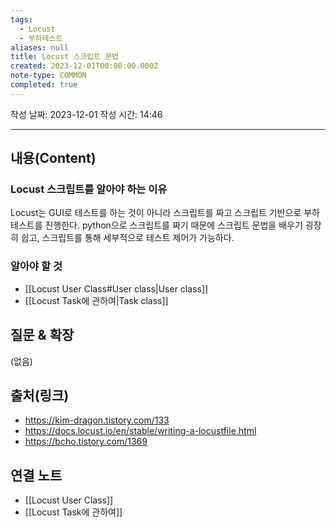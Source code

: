```yaml
---
tags:
  - Locust
  - 부하테스트
aliases: null
title: Locust 스크립트 문법
created: 2023-12-01T00:00:00.000Z
note-type: COMMON
completed: true
---
```

작성 날짜: 2023-12-01
작성 시간: 14:46


----
## 내용(Content)

### Locust 스크립트를 알아야 하는 이유

Locust는 GUI로 테스트를 하는 것이 아니라 스크립트를 짜고 스크립트 기반으로 부하 테스트를 진행한다. python으로 스크립트를 짜기 때문에 스크립트 문법을 배우기 굉장히 쉽고, 스크립트를 통해 세부적으로 테스트 제어가 가능하다.

### 알아야 할 것

- [[Locust User Class#User class|User class]]
- [[Locust Task에 관하여|Task class]]
## 질문 & 확장

(없음)

## 출처(링크)
- https://kim-dragon.tistory.com/133
- https://docs.locust.io/en/stable/writing-a-locustfile.html
- https://bcho.tistory.com/1369

## 연결 노트
- [[Locust User Class]]
- [[Locust Task에 관하여]]









